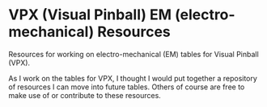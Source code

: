 # VPX (Visual Pinball) EM (electro-mechanical) Resources

Resources for working on electro-mechanical (EM) tables for Visual Pinball (VPX).

As I work on the tables for VPX, I thought I would put together a repository of resources I can move into future tables. Others of course are free to make use of or contribute to these resources.
